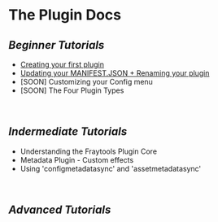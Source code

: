 # The Plugin Docs

  ## _Beginner Tutorials_
* [Creating your first plugin](/Tutorials/Tutorial.md)
* [Updating your MANIFEST.JSON + Renaming your plugin](/Tutorials/ManifestJSONGuide.md)
* [SOON] Customizing your Config menu
* [SOON] The Four Plugin Types

<br/>
  
  ## _Indermediate Tutorials_
* Understanding the Fraytools Plugin Core
* Metadata Plugin - Custom effects
* Using 'configmetadatasync' and 'assetmetadatasync'
<br/>

  ## _Advanced Tutorials_




